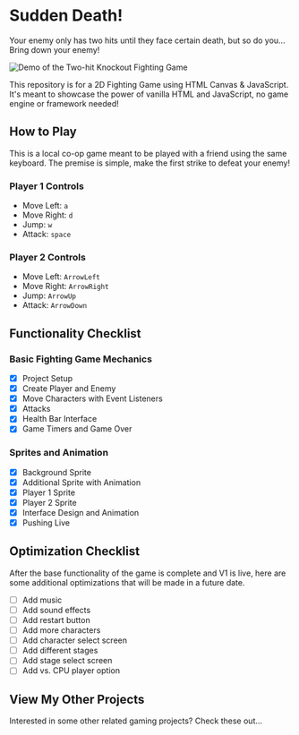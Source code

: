 # Sudden Death! 
Your enemy only has two hits until they face certain death, but so do you... Bring down your enemy!

![Demo of the Two-hit Knockout Fighting Game](/img/2hko.gif "Demo of the Two-hit KNockout Fighting Game")

This repository is for a 2D Fighting Game using HTML Canvas &amp; JavaScript. It's meant to showcase the power of vanilla HTML and JavaScript, no game engine or framework needed!

## How to Play
This is a local co-op game meant to be played with a friend using the same keyboard. 
The premise is simple, make the first strike to defeat your enemy!

### Player 1 Controls 
- Move Left: `a`
- Move Right: `d`
- Jump: `w`
- Attack: `space`

### Player 2 Controls
- Move Left: `ArrowLeft`
- Move Right: `ArrowRight`
- Jump: `ArrowUp`
- Attack: `ArrowDown`

## Functionality Checklist

### Basic Fighting Game Mechanics
- [x] Project Setup
- [x] Create Player and Enemy
- [x] Move Characters with Event Listeners
- [x] Attacks
- [x] Health Bar Interface
- [x] Game Timers and Game Over

### Sprites and Animation
- [x] Background Sprite
- [x] Additional Sprite with Animation
- [x] Player 1 Sprite
- [x] Player 2 Sprite
- [x] Interface Design and Animation
- [x] Pushing Live

## Optimization Checklist
After the base functionality of the game is complete and V1 is live, here are some additional optimizations that will be made in a future date.

- [ ] Add music
- [ ] Add sound effects
- [ ] Add restart button
- [ ] Add more characters
- [ ] Add character select screen
- [ ] Add different stages
- [ ] Add stage select screen
- [ ] Add vs. CPU player option

## View My Other Projects
Interested in some other related gaming projects? Check these out...
